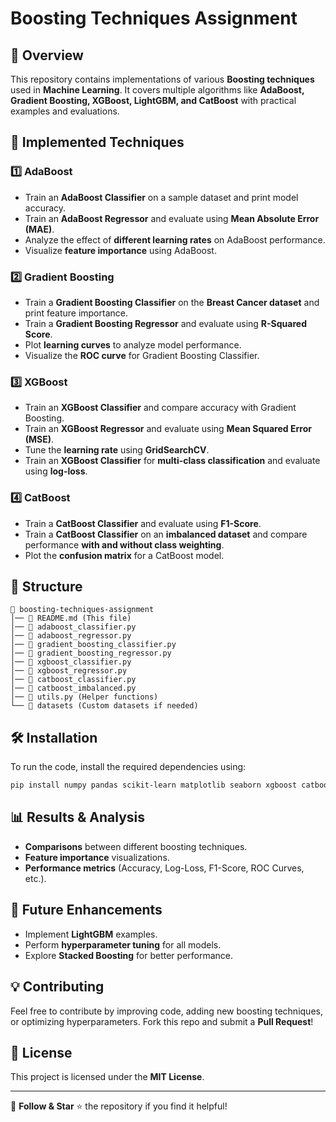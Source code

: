 # Boosting Techniques Assignment

## 📌 Overview
This repository contains implementations of various **Boosting techniques** used in **Machine Learning**. It covers multiple algorithms like **AdaBoost, Gradient Boosting, XGBoost, LightGBM, and CatBoost** with practical examples and evaluations.

## 🚀 Implemented Techniques

### 1️⃣ **AdaBoost**
- Train an **AdaBoost Classifier** on a sample dataset and print model accuracy.
- Train an **AdaBoost Regressor** and evaluate using **Mean Absolute Error (MAE)**.
- Analyze the effect of **different learning rates** on AdaBoost performance.
- Visualize **feature importance** using AdaBoost.

### 2️⃣ **Gradient Boosting**
- Train a **Gradient Boosting Classifier** on the **Breast Cancer dataset** and print feature importance.
- Train a **Gradient Boosting Regressor** and evaluate using **R-Squared Score**.
- Plot **learning curves** to analyze model performance.
- Visualize the **ROC curve** for Gradient Boosting Classifier.

### 3️⃣ **XGBoost**
- Train an **XGBoost Classifier** and compare accuracy with Gradient Boosting.
- Train an **XGBoost Regressor** and evaluate using **Mean Squared Error (MSE)**.
- Tune the **learning rate** using **GridSearchCV**.
- Train an **XGBoost Classifier** for **multi-class classification** and evaluate using **log-loss**.

### 4️⃣ **CatBoost**
- Train a **CatBoost Classifier** and evaluate using **F1-Score**.
- Train a **CatBoost Classifier** on an **imbalanced dataset** and compare performance **with and without class weighting**.
- Plot the **confusion matrix** for a CatBoost model.

## 📂 Structure
```
📁 boosting-techniques-assignment
│── 📄 README.md (This file)
│── 📄 adaboost_classifier.py
│── 📄 adaboost_regressor.py
│── 📄 gradient_boosting_classifier.py
│── 📄 gradient_boosting_regressor.py
│── 📄 xgboost_classifier.py
│── 📄 xgboost_regressor.py
│── 📄 catboost_classifier.py
│── 📄 catboost_imbalanced.py
│── 📄 utils.py (Helper functions)
└── 📂 datasets (Custom datasets if needed)
```

## 🛠 Installation
To run the code, install the required dependencies using:
```bash
pip install numpy pandas scikit-learn matplotlib seaborn xgboost catboost lightgbm
```

## 📊 Results & Analysis
- **Comparisons** between different boosting techniques.
- **Feature importance** visualizations.
- **Performance metrics** (Accuracy, Log-Loss, F1-Score, ROC Curves, etc.).

## 🤖 Future Enhancements
- Implement **LightGBM** examples.
- Perform **hyperparameter tuning** for all models.
- Explore **Stacked Boosting** for better performance.

## 💡 Contributing
Feel free to contribute by improving code, adding new boosting techniques, or optimizing hyperparameters. Fork this repo and submit a **Pull Request**!

## 📜 License
This project is licensed under the **MIT License**.

---
📢 **Follow & Star** ⭐ the repository if you find it helpful!
